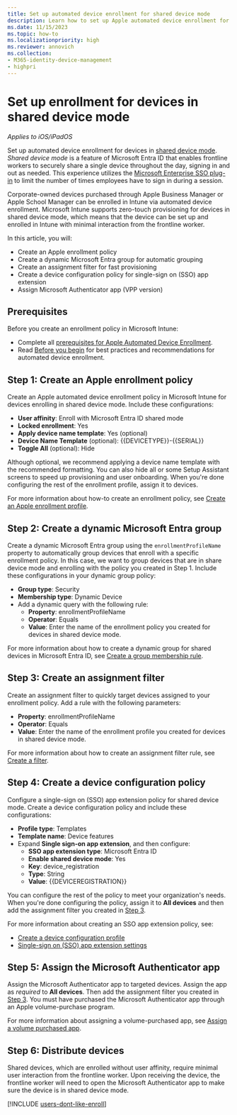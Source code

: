 ```yaml
---
title: Set up automated device enrollment for shared device mode
description: Learn how to set up Apple automated device enrollment for iOS/iPadOS devices in shared device mode, a feature of Microsoft Entra.
ms.date: 11/15/2023
ms.topic: how-to
ms.localizationpriority: high
ms.reviewer: annovich
ms.collection:
- M365-identity-device-management
- highpri
---
```


# Set up enrollment for devices in shared device mode

*Applies to iOS/iPadOS*

Set up automated device enrollment for devices in [shared device mode](/azure/active-directory/develop/msal-ios-shared-devices). *Shared device mode* is a feature of Microsoft Entra ID that enables frontline workers to securely share a single device throughout the day, signing in and out as needed. This experience utilizes the [Microsoft Enterprise SSO plug-in](../configuration/use-enterprise-sso-plug-in-ios-ipados-with-intune.md) to limit the number of times employees have to sign in during a session.

Corporate-owned devices purchased through Apple Business Manager or Apple School Manager can be enrolled in Intune via automated device enrollment.  Microsoft Intune supports zero-touch provisioning for devices in shared device mode, which means that the device can be set up and enrolled in Intune with minimal interaction from the frontline worker.

In this article, you will:

* Create an Apple enrollment policy
* Create a dynamic Microsoft Entra group for automatic grouping
* Create an assignment filter for fast provisioning
* Create a device configuration policy for single-sign on (SSO) app extension
* Assign Microsoft Authenticator app (VPP version)

## Prerequisites
Before you create an enrollment policy in Microsoft Intune:

* Complete all [prerequisites for Apple Automated Device Enrollment](device-enrollment-program-enroll-ios.md#prerequisites).
* Read [Before you begin](device-enrollment-program-enroll-ios.md#before-you-begin) for best practices and recommendations for automated device enrollment.

## Step 1: Create an Apple enrollment policy
Create an Apple automated device enrollment policy in Microsoft Intune for devices enrolling in shared device mode. Include these configurations:
* **User affinity**: Enroll with Microsoft Entra ID shared mode
* **Locked enrollment**: Yes
* **Apply device name template**: Yes (optional)
* **Device Name Template** (optional): {{DEVICETYPE}}-{{SERIAL}}
* **Toggle All** (optional): Hide

 Although optional, we recommend applying a device name template with the recommended formatting. You can also hide all or some Setup Assistant screens to speed up provisioning and user onboarding. When you're done configuring the rest of the enrollment profile, assign it to devices.

 For more information about how-to create an enrollment policy, see [Create an Apple enrollment profile](device-enrollment-program-enroll-ios.md#create-an-apple-enrollment-profile).

<a name='step-2-create-a-dynamic-azure-ad-group'></a>

## Step 2: Create a dynamic Microsoft Entra group
Create a dynamic Microsoft Entra group using the `enrollmentProfileName` property to automatically group devices that enroll with a specific enrollment policy. In this case, we want to group devices that are in share device mode and enrolling with the policy you created in Step 1. Include these configurations in your dynamic group policy:
* **Group type**: Security
* **Membership type**: Dynamic Device
* Add a dynamic query with the following rule:
    * **Property**: enrollmentProfileName
    * **Operator**: Equals
    * **Value**: Enter the name of the enrollment policy you created for devices in  shared device mode.

For more information about how to create a dynamic group for shared devices in Microsoft Entra ID, see [Create a group membership rule](/azure/active-directory/enterprise-users/groups-create-rule#to-create-a-group-membership-rule).

## Step 3: Create an assignment filter

Create an assignment filter to quickly target devices assigned to your enrollment policy. Add a rule with the following parameters:
* **Property**: enrollmentProfileName
* **Operator**: Equals
* **Value**: Enter the name of the enrollment profile you created for devices in shared device mode.

For more information about how to create an assignment filter rule, see [Create a filter](../fundamentals/filters.md#prerequisites).

## Step 4: Create a device configuration policy
Configure a single-sign on (SSO) app extension policy for shared device mode. Create a device configuration policy and include these configurations:
* **Profile type**: Templates
* **Template name**: Device features
* Expand **Single sign-on app extension**, and then configure:
    * **SSO app extension type**: Microsoft Entra ID
    * **Enable shared device mode**: Yes
    * **Key**: device_registration
    * **Type**: String
    * **Value**: {{DEVICEREGISTRATION}}

You can configure the rest of the policy to meet your organization's needs. When you're done configuring the policy, assign it to **All devices** and then add the assignment filter you created in [Step 3](#step-3-create-an-assignment-filter).

For more information about creating an SSO app extension policy, see:
* [Create a device configuration profile](../configuration/device-features-configure.md#create-the-profile)
* [Single-sign on (SSO) app extension settings](../configuration/device-features-configure.md#single-sign-on-sso)

## Step 5: Assign the Microsoft Authenticator app
Assign the Microsoft Authenticator app to targeted devices. Assign the app as *required* to **All devices**. Then add the assignment filter you created in [Step 3](#step-3-create-an-assignment-filter). You must have purchased the Microsoft Authenticator app through an Apple volume-purchase program.

For more information about assigning a volume-purchased app, see [Assign a volume purchased app](../apps/vpp-apps-ios.md#assign-a-volume-purchased-app).

## Step 6: Distribute devices

Shared devices, which are enrolled without user affinity, require minimal user interaction from the frontline worker. Upon receiving the device, the frontline worker will need to open the Microsoft Authenticator app to make sure the device is in shared device mode.

[!INCLUDE [users-dont-like-enroll](../includes/users-dont-like-enroll.md)]

